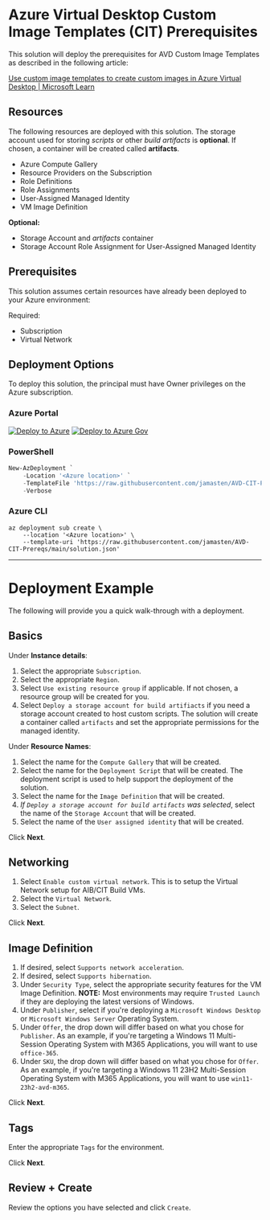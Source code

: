 # Azure Virtual Desktop Custom Image Templates (CIT) Prerequisites

This solution will deploy the prerequisites for AVD Custom Image Templates as described in the following article:

[Use custom image templates to create custom images in Azure Virtual Desktop | Microsoft Learn](https://learn.microsoft.com/en-us/azure/virtual-desktop/create-custom-image-templates)

## Resources

The following resources are deployed with this solution.  The storage account used for storing _scripts_ or other _build artifacts_ is **optional**. If chosen, a container will be created called **artifacts**.

- Azure Compute Gallery
- Resource Providers on the Subscription
- Role Definitions
- Role Assignments
- User-Assigned Managed Identity
- VM Image Definition

**Optional:**
- Storage Account and _artifacts_ container
- Storage Account Role Assignment for User-Assigned Managed Identity

## Prerequisites

This solution assumes certain resources have already been deployed to your Azure environment:

Required:

- Subscription
- Virtual Network

## Deployment Options

To deploy this solution, the principal must have Owner privileges on the Azure subscription.

### Azure Portal

[![Deploy to Azure](https://aka.ms/deploytoazurebutton)](https://portal.azure.com/#blade/Microsoft_Azure_CreateUIDef/CustomDeploymentBlade/uri/https%3A%2F%2Fraw.githubusercontent.com%2Fjamasten%2FAVD-CIT-Prereqs%2Fmain%2Fsolution.json/uiFormDefinitionUri/https%3A%2F%2Fraw.githubusercontent.com%2Fjamasten%2FAVD-CIT-Prereqs%2Fmain%2FuiDefinition.json)
[![Deploy to Azure Gov](https://aka.ms/deploytoazuregovbutton)](https://portal.azure.us/#blade/Microsoft_Azure_CreateUIDef/CustomDeploymentBlade/uri/https%3A%2F%2Fraw.githubusercontent.com%2Fjamasten%2FAVD-CIT-Prereqs%2Fmain%2Fsolution.json/uiFormDefinitionUri/https%3A%2F%2Fraw.githubusercontent.com%2Fjamasten%2FAVD-CIT-Prereqs%2Fmain%2FuiDefinition.json)

### PowerShell

````powershell
New-AzDeployment `
    -Location '<Azure location>' `
    -TemplateFile 'https://raw.githubusercontent.com/jamasten/AVD-CIT-Prereqs/main/solution.json' `
    -Verbose
````

### Azure CLI

````cli
az deployment sub create \
    --location '<Azure location>' \
    --template-uri 'https://raw.githubusercontent.com/jamasten/AVD-CIT-Prereqs/main/solution.json'
````

---
# Deployment Example

The following will provide you a quick walk-through with a deployment.

## Basics

Under **Instance details**:

1. Select the appropriate `Subscription`.
2. Select the appropriate `Region`.
3. Select `Use existing resource group` if applicable.  If not chosen, a resource group will be created for you.
4. Select `Deploy a storage account for build artifiacts` if you need a storage account created to host custom scripts.  The solution will create a container called `artifacts` and set the appropriate permissions for the managed identity.

Under **Resource Names**:

1. Select the name for the `Compute Gallery` that will be created.
2. Select the name for the `Deployment Script` that will be created.  The deployment script is used to help support the deployment of the solution.
3. Select the name for the `Image Definition` that will be created.
4. _If `Deploy a storage account for build artifacts` was selected_, select the name of the `Storage Account` that will be created.
5. Select the name of the `User assigned identity` that will be created.

Click **Next**.

## Networking

1. Select `Enable custom virtual network`.  This is to setup the Virtual Network setup for AIB/CIT Build VMs.
2. Select the `Virtual Network`.
3. Select the `Subnet`.

Click **Next**.

## Image Definition

1. If desired, select `Supports network acceleration`.
2. If desired, select `Supports hibernation`.
3. Under `Security Type`, select the appropriate security features for the VM Image Definition.  **NOTE:** Most environments may require `Trusted Launch` if they are deploying the latest versions of Windows.
4. Under `Publisher`, select if you're deploying a `Microsoft Windows Desktop` or `Microsoft Windows Server` Operating System.
5. Under `Offer`, the drop down will differ based on what you chose for `Publisher`.  As an example, if you're targeting a Windows 11 Multi-Session Operating System with M365 Applications, you will want to use `office-365`.
6. Under `SKU`, the drop down will differ based on what you chose for `Offer`.  As an example, if you're targeting a Windows 11 23H2 Multi-Session Operating System with M365 Applications, you will want to use `win11-23h2-avd-m365`.

Click **Next**.

## Tags

Enter the appropriate `Tags` for the environment.

Click **Next**.

## Review + Create

Review the options you have selected and click `Create`.
